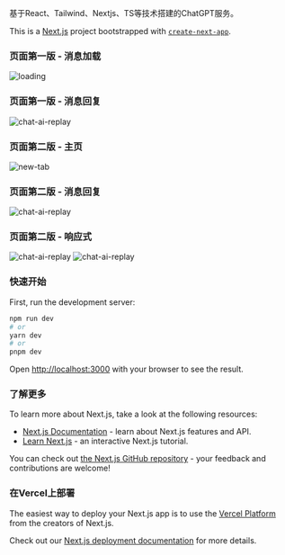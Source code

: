 基于React、Tailwind、Nextjs、TS等技术搭建的ChatGPT服务。

This is a [Next.js](https://nextjs.org/) project bootstrapped with [`create-next-app`](https://github.com/vercel/next.js/tree/canary/packages/create-next-app).

### 页面第一版 - 消息加载
![loading](https://images.huangrx.cn/uploads/2023/06/06/chat-ai-loading.png)

### 页面第一版 - 消息回复
![chat-ai-replay](https://images.huangrx.cn/uploads/2023/06/06/chat-ai-replay.png)

### 页面第二版 - 主页
![new-tab](https://images.huangrx.cn/uploads/2023/06/08/1686214061197.png)

### 页面第二版 - 消息回复
![chat-ai-replay](https://images.huangrx.cn/uploads/2023/06/08/1686214263254.png)

### 页面第二版 - 响应式
![chat-ai-replay](https://images.huangrx.cn/uploads/2023/06/08/1686214300328.png)
![chat-ai-replay](https://images.huangrx.cn/uploads/2023/06/08/1686214323217.png)
### 快速开始

First, run the development server:

```bash
npm run dev
# or
yarn dev
# or
pnpm dev
```

Open [http://localhost:3000](http://localhost:3000) with your browser to see the result.


### 了解更多

To learn more about Next.js, take a look at the following resources:

- [Next.js Documentation](https://nextjs.org/docs) - learn about Next.js features and API.
- [Learn Next.js](https://nextjs.org/learn) - an interactive Next.js tutorial.

You can check out [the Next.js GitHub repository](https://github.com/vercel/next.js/) - your feedback and contributions are welcome!

### 在Vercel上部署

The easiest way to deploy your Next.js app is to use the [Vercel Platform](https://vercel.com/new?utm_medium=default-template&filter=next.js&utm_source=create-next-app&utm_campaign=create-next-app-readme) from the creators of Next.js.

Check out our [Next.js deployment documentation](https://nextjs.org/docs/deployment) for more details.
